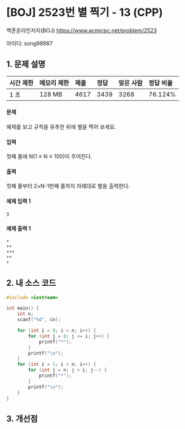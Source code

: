 # [BOJ] 2523번 별 찍기 - 13 (CPP)

백준온라인저지(BOJ) https://www.acmicpc.net/problem/2523

아이디: song98987



## 1. 문제 설명

| 시간 제한 | 메모리 제한 | 제출 | 정답 | 맞은 사람 | 정답 비율 |
| :-------- | :---------- | :--- | :--- | :-------- | :-------- |
| 1 초      | 128 MB      | 4617 | 3439 | 3268      | 76.124%   |

#### 문제

예제를 보고 규칙을 유추한 뒤에 별을 찍어 보세요.

#### 입력

첫째 줄에 N(1 ≤ N ≤ 100)이 주어진다.

#### 출력

첫째 줄부터 2×N-1번째 줄까지 차례대로 별을 출력한다.



#### 예제 입력 1

```
3
```

#### 예제 출력 1

```
*
**
***
**
*
```



## 2. 내 소스 코드

```C++
#include <iostream>

int main() {
	int n;
	scanf("%d", &n);

	for (int i = 0; i < n; i++) {
		for (int j = 0; j <= i; j++) {
			printf("*");
		}
		printf("\n");
	}
	for (int i = 1; i < n; i++) {
		for (int j = n; j > i; j--) {
			printf("*");
		}
		printf("\n");
	}
}
```



## 3. 개선점

